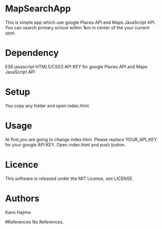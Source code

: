 # MapSearchApp
This is simple app which use google Places API and Maps JavaScript API.
You can search primary school within 1km in center of the your current spot.

# Dependency
ES6 javascript 
HTML5/CSS3
API KEY for google Places API and Maps JavaScript API

# Setup
You copy any folder and open index.html.

# Usage
At first,you are going to change index.html.
Please replace  YOUR_API_KEY for your google API KEY.
Open index.html and push button.

# Licence
This software is released under the MIT License, see LICENSE.

# Authors
Kano Hajime 

#References
No References.